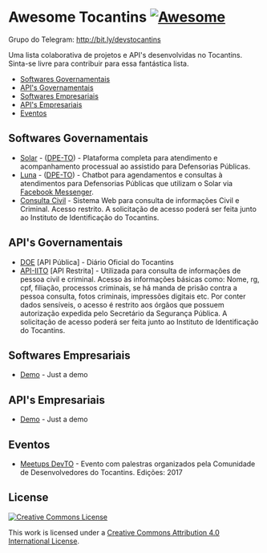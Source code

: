 # Awesome Tocantins [![Awesome](https://cdn.rawgit.com/sindresorhus/awesome/d7305f38d29fed78fa85652e3a63e154dd8e8829/media/badge.svg)](https://github.com/sindresorhus/awesome)
Grupo do Telegram: http://bit.ly/devstocantins

Uma lista colaborativa de projetos e API's desenvolvidas no Tocantins. Sinta-se livre para contribuir para essa fantástica lista.

* [Softwares Governamentais](#softwares-governamentais)
* [API's Governamentais](#apis-governamentais)
* [Softwares Empresariais](#softwares-empresariais)
* [API's Empresariais](#apis-empresariais)
* [Eventos](#eventos)

## Softwares Governamentais

* [Solar](https://solar.defensoria.to.def.br) - ([DPE-TO](http://defensoria.to.def.br)) - Plataforma completa para atendimento e acompanhamento processual ao assistido para Defensorias Públicas.
* [Luna](https://luna.defensoria.to.def.br) - ([DPE-TO](http://defensoria.to.def.br)) - Chatbot para agendamentos e consultas à atendimentos para Defensorias Públicas que utilizam o Solar via [Facebook Messenger](https://m.me/DefensoriaTO).
* [Consulta Civil](https://consultacivil.iito.ssp.to.gov.br/) - Sistema Web para consulta de informações Civil e Criminal. Acesso restrito. A solicitação de acesso poderá ser feita junto ao Instituto de Identificação do Tocantins.


## API's Governamentais

* [DOE](https://diariooficial.to.gov.br/api.json) [API Pública] - Diário Oficial do Tocantins
* [API-IITO](https://apitestes.iito.ssp.to.gov.br/login) [API Restrita] - Utilizada para consulta de informações de pessoa civil e criminal. Acesso às informações básicas como: Nome, rg, cpf, filiação, processos criminais, se há manda de prisão contra a pessoa consulta, fotos criminais, impressões digitais etc. Por conter dados sensíveis, o acesso é restrito aos órgãos que possuem autorização expedida pelo Secretário da Segurança Pública. A solicitação de acesso poderá ser feita junto ao Instituto de Identificação do Tocantins.



## Softwares Empresariais

* [Demo](http://demo.org/) - Just a demo

## API's Empresariais

* [Demo](http://demo.org/) - Just a demo

## Eventos

* [Meetups DevTO](http://https://goo.gl/G0xsvF) - Evento com palestras organizados pela Comunidade de Desenvolvedores do Tocantins. Edições: 2017

## License

[![Creative Commons License](http://i.creativecommons.org/l/by/4.0/88x31.png)](http://creativecommons.org/licenses/by/4.0/)

This work is licensed under a [Creative Commons Attribution 4.0 International License](http://creativecommons.org/licenses/by/4.0/).
